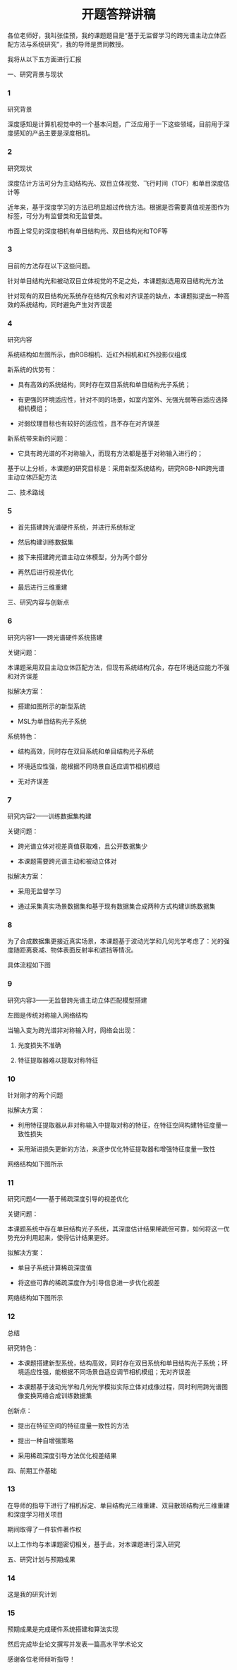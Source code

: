 <h1 align=center>开题答辩讲稿</h1> 

各位老师好，我叫张佳预，我的课题题目是“基于无监督学习的跨光谱主动立体匹配方法与系统研究”，我的导师是贾同教授。

我将从以下五方面进行汇报

一、研究背景与现状

### 1

研究背景

深度感知是计算机视觉中的一个基本问题，广泛应用于一下这些领域，目前用于深度感知的产品主要是深度相机。

### 2

研究现状

深度估计方法可分为主动结构光、双目立体视觉、飞行时间（TOF）和单目深度估计等

近年来，基于深度学习的方法已明显超过传统方法。根据是否需要真值视差图作为标签，可分为有监督类和无监督类。

市面上常见的深度相机有单目结构光、双目结构光和TOF等

### 3

目前的方法存在以下这些问题。

针对单目结构光和被动双目立体视觉的不足之处，本课题拟选用双目结构光方法

针对现有的双目结构光系统存在结构冗余和对齐误差的缺点，本课题拟提出一种高效的系统结构，同时避免产生对齐误差

### 4

研究内容

系统结构如左图所示，由RGB相机、近红外相机和红外投影仪组成

新系统的优势有：

+ 具有高效的系统结构，同时存在双目系统和单目结构光子系统；

+ 有更强的环境适应性，针对不同的场景，如室内室外、光强光弱等自适应选择相机模组；

+ 对弱纹理目标也有较好的适应性，且不存在对齐误差

新系统带来新的问题：

+ 它具有跨光谱的不对称输入，而现有方法都是基于对称输入进行的；

基于以上分析，本课题的研究目标是：采用新型系统结构，研究RGB-NIR跨光谱主动立体匹配方法

二、技术路线

### 5

+ 首先搭建跨光谱硬件系统，并进行系统标定

+ 然后构建训练数据集

+ 接下来搭建跨光谱主动立体模型，分为两个部分

+ 再然后进行视差优化

+ 最后进行三维重建

三、研究内容与创新点

### 6

研究内容1——跨光谱硬件系统搭建

关键问题：

本课题采用双目主动立体匹配方法，但现有系统结构冗余，存在环境适应能力不强和对齐误差

拟解决方案：

+ 搭建如图所示的新型系统

+ MSL为单目结构光子系统

系统特色：

+ 结构高效，同时存在双目系统和单目结构光子系统

+ 环境适应性强，能根据不同场景自适应调节相机模组

+ 无对齐误差

### 7

研究内容2——训练数据集构建

关键问题：

+ 跨光谱立体对视差真值获取难，且公开数据集少

+ 本课题需要跨光谱主动和被动立体对

拟解决方案：

+ 采用无监督学习

+ 通过采集真实场景数据集和基于现有数据集合成两种方式构建训练数据集

### 8

为了合成数据集更接近真实场景，本课题基于波动光学和几何光学考虑了：光的强度随距离衰减、物体表面反射率和遮挡等情况。

具体流程如下图

### 9

研究内容3——无监督跨光谱主动立体匹配模型搭建

左图是传统对称输入网络结构

当输入变为跨光谱非对称输入时，网络会出现：

1. 光度损失不准确

2. 特征提取器难以提取对称特征

### 10

针对刚才的两个问题

拟解决方案：

+ 利用特征提取器从非对称输入中提取对称的特征，在特征空间构建特征度量一致性损失

+ 采用渐进损失更新的方法，来逐步优化特征提取器和增强特征度量一致性

网络结构如下图所示

### 11

研究问题4——基于稀疏深度引导的视差优化

关键问题：

本课题系统中存在单目结构光子系统，其深度估计结果稀疏但可靠，如何将这一优势充分利用起来，使得估计结果更好。

拟解决方案：

+ 单目子系统计算稀疏深度值

+ 将这些可靠的稀疏深度作为引导信息进一步优化视差

网络结构如下图所示

### 12

总结

研究特色：

+ 本课题搭建新型系统，结构高效，同时存在双目系统和单目结构光子系统；环境适应性强，能根据不同场景自适应调节相机模组；无对齐误差

+ 本课题基于波动光学和几何光学模拟实际立体对成像过程，同时利用跨光谱图像变换网络合成训练数据集

创新点：

+ 提出在特征空间的特征度量一致性的方法

+ 提出一种自增强策略

+ 采用稀疏深度引导方法优化视差结果

四、前期工作基础

### 13

在导师的指导下进行了相机标定、单目结构光三维重建、双目散斑结构光三维重建和深度学习相关项目

期间取得了一件软件著作权

以上工作均与本课题密切相关，基于此，对本课题进行深入研究

五、研究计划与预期成果

### 14 

这是我的研究计划

### 15

预期成果是完成硬件系统搭建和算法实现

然后完成毕业论文撰写并发表一篇高水平学术论文

感谢各位老师倾听指导！


